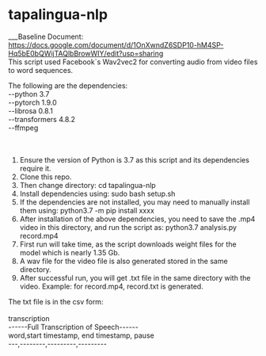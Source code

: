 # tapalingua-nlp

___Baseline Document: https://docs.google.com/document/d/1OnXwndZ6SDP10-hM4SP-Hq5bE0bQWijTAQlbBrowWIY/edit?usp=sharing
<br />
This script used Facebook`s Wav2vec2 for converting audio from video files to word sequences.

The following are the dependencies:<br />
--python 3.7<br />
--pytorch 1.9.0<br />
--librosa 0.8.1<br />
--transformers 4.8.2<br />
--ffmpeg<br />
<br />
<br />
1. Ensure the version of Python is 3.7 as this script and its dependencies require it. <br />
2. Clone this repo.
3. Then change directory:
      cd tapalingua-nlp <br />
4. Install dependencies using: sudo bash setup.sh <br />
5. If the dependencies are not installed, you may need to manually install them using: python3.7 -m pip install xxxx  <br />
6. After installation of the above dependencies, you need to save the .mp4 video in this directory, and run the script as: python3.7 analysis.py record.mp4  <br />
7. First run will take time, as the script downloads weight files for the model which is nearly 1.35 Gb.  <br />
8. A wav file for the video file is also generated stored in the same directory. <br />
9. After successful run, you will get .txt file in the same directory with the video. Example: for record.mp4, record.txt is generated. <br />

The txt file is in the csv form:<br /> <br />
transcription<br />
------Full Transcription of Speech------   <br />
word,start timestamp, end timestamp, pause<br />
---,--------,---------,---------

